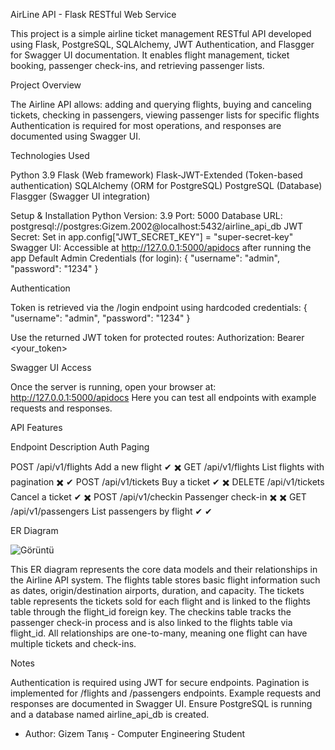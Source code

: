   AirLine API - Flask RESTful Web Service 

This project is a simple airline ticket management RESTful API developed 
using Flask, PostgreSQL, SQLAlchemy, JWT Authentication, and Flasgger 
for Swagger UI documentation. 
It enables flight management, ticket booking, passenger check-ins, and 
retrieving passenger lists.

  Project Overview

The Airline API allows: adding and querying flights, buying and canceling tickets,
checking in passengers, viewing passenger lists for specific flights
Authentication is required for most operations, and responses are documented using Swagger UI.

  Technologies Used

Python 3.9
Flask (Web framework)
Flask-JWT-Extended (Token-based authentication)
SQLAlchemy (ORM for PostgreSQL)
PostgreSQL (Database)
Flasgger (Swagger UI integration)

   Setup & Installation
Python Version: 3.9
Port: 5000
Database URL: postgresql://postgres:Gizem.2002@localhost:5432/airline_api_db
JWT Secret: Set in app.config["JWT_SECRET_KEY"] = "super-secret-key"
Swagger UI: Accessible at http://127.0.0.1:5000/apidocs after running the app
Default Admin Credentials (for login): 
{
  "username": "admin",
  "password": "1234"
}


   Authentication

Token is retrieved via the /login endpoint using hardcoded credentials:
{
  "username": "admin",
  "password": "1234"
}

Use the returned JWT token for protected routes:
Authorization: Bearer <your_token>

  Swagger UI Access
  
Once the server is running, open your browser at:
  http://127.0.0.1:5000/apidocs
Here you can test all endpoints with example requests and responses.

  API Features
  
Endpoint                    Description                       Auth    Paging

POST /api/v1/flights        Add a new flight                   ✔       ✖️ 
GET /api/v1/flights         List flights with pagination      ✖️        ✔
POST /api/v1/tickets        Buy a ticket                       ✔       ✖️ 
DELETE /api/v1/tickets      Cancel a ticket                    ✔       ✖️ 
POST /api/v1/checkin        Passenger check-in                ✖️       ✖️ 
GET /api/v1/passengers      List passengers by flight          ✔        ✔


 ER Diagram 
 
![Görüntü](https://github.com/user-attachments/assets/048196a0-6645-47a5-90d3-e9041f973786)

This ER diagram represents the core data models and their relationships in the Airline API system.
The flights table stores basic flight information such as dates, origin/destination airports, duration, and capacity.
The tickets table represents the tickets sold for each flight and is linked to the flights table through the flight_id foreign key.
The checkins table tracks the passenger check-in process and is also linked to the flights table via flight_id.
All relationships are one-to-many, meaning one flight can have multiple tickets and check-ins.

  Notes

Authentication is required using JWT for secure endpoints.
Pagination is implemented for /flights and /passengers endpoints.
Example requests and responses are documented in Swagger UI.
Ensure PostgreSQL is running and a database named airline_api_db is created.

- Author: Gizem Tanış - Computer Engineering Student
